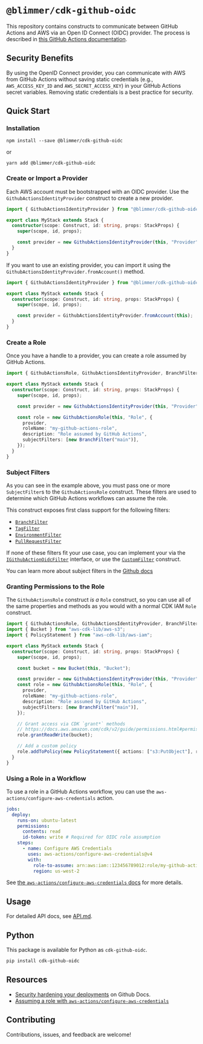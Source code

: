 # `@blimmer/cdk-github-oidc`

This repository contains constructs to communicate between GitHub Actions and AWS via an Open ID Connect (OIDC)
provider. The process is described in
[this GitHub Actions documentation](https://docs.github.com/en/actions/security-for-github-actions/security-hardening-your-deployments/about-security-hardening-with-openid-connect).

## Security Benefits

By using the OpenID Connect provider, you can communicate with AWS from GitHub Actions without saving static credentials
(e.g., `AWS_ACCESS_KEY_ID` and `AWS_SECRET_ACCESS_KEY`) in your GitHub Actions secret variables. Removing static
credentials is a best practice for security.

## Quick Start

### Installation

```shell
npm install --save @blimmer/cdk-github-oidc
```

or

```shell
yarn add @blimmer/cdk-github-oidc
```

### Create or Import a Provider

Each AWS account must be bootstrapped with an OIDC provider. Use the `GithubActionsIdentityProvider` construct to create
a new provider.

```ts
import { GithubActionsIdentityProvider } from "@blimmer/cdk-github-oidc";

export class MyStack extends Stack {
  constructor(scope: Construct, id: string, props: StackProps) {
    super(scope, id, props);

    const provider = new GithubActionsIdentityProvider(this, "Provider");
  }
}
```

If you want to use an existing provider, you can import it using the `GithubActionsIdentityProvider.fromAccount()`
method.

```ts
import { GithubActionsIdentityProvider } from "@blimmer/cdk-github-oidc";

export class MyStack extends Stack {
  constructor(scope: Construct, id: string, props: StackProps) {
    super(scope, id, props);

    const provider = GithubActionsIdentityProvider.fromAccount(this);
  }
}
```

### Create a Role

Once you have a handle to a provider, you can create a role assumed by GitHub Actions.

```ts
import { GithubActionsRole, GithubActionsIdentityProvider, BranchFilter } from "@blimmer/cdk-github-oidc";

export class MyStack extends Stack {
  constructor(scope: Construct, id: string, props: StackProps) {
    super(scope, id, props);

    const provider = new GithubActionsIdentityProvider(this, "Provider");

    const role = new GithubActionsRole(this, "Role", {
      provider,
      roleName: "my-github-actions-role",
      description: "Role assumed by GitHub Actions",
      subjectFilters: [new BranchFilter("main")],
    });
  }
}
```

### Subject Filters

As you can see in the example above, you must pass one or more `SubjectFilter`s to the `GithubActionsRole` construct.
These filters are used to determine which GitHub Actions workflows can assume the role.

This construct exposes first class support for the following filters:

- [`BranchFilter`](/API.md#branchfilter)
- [`TagFilter`](/API.md#tagfilter)
- [`EnvironmentFilter`](/API.md#environmentfilter)
- [`PullRequestFilter`](/API.md#pullrequestfilter)

If none of these filters fit your use case, you can implement your via the
[`IGithubActionOidcFilter`](/API.md#igithubactionoidcfilter) interface, or use the
[`CustomFilter`](/API.md#customfilter) construct.

You can learn more about subject filters in the
[Github docs](https://docs.github.com/en/actions/security-for-github-actions/security-hardening-your-deployments/about-security-hardening-with-openid-connect#configuring-the-subject-in-your-cloud-provider)

### Granting Permissions to the Role

The `GithubActionsRole` construct _is a_ `Role` construct, so you can use all of the same properties and methods as you
would with a normal CDK IAM `Role` construct.

```ts
import { GithubActionsRole, GithubActionsIdentityProvider, BranchFilter } from "@blimmer/cdk-github-oidc";
import { Bucket } from "aws-cdk-lib/aws-s3";
import { PolicyStatement } from "aws-cdk-lib/aws-iam";

export class MyStack extends Stack {
  constructor(scope: Construct, id: string, props: StackProps) {
    super(scope, id, props);

    const bucket = new Bucket(this, "Bucket");

    const provider = new GithubActionsIdentityProvider(this, "Provider");
    const role = new GithubActionsRole(this, "Role", {
      provider,
      roleName: "my-github-actions-role",
      description: "Role assumed by GitHub Actions",
      subjectFilters: [new BranchFilter("main")],
    });

    // Grant access via CDK `grant*` methods
    // https://docs.aws.amazon.com/cdk/v2/guide/permissions.html#permissions_grants
    role.grantReadWrite(bucket);

    // Add a custom policy
    role.addToPolicy(new PolicyStatement({ actions: ["s3:PutObject"], resources: ["arn:aws:s3:::my-bucket/*"] }));
  }
}
```

### Using a Role in a Workflow

To use a role in a GitHub Actions workflow, you can use the `aws-actions/configure-aws-credentials` action.

```yaml
jobs:
  deploy:
    runs-on: ubuntu-latest
    permissions:
      contents: read
      id-token: write # Required for OIDC role assumption
    steps:
      - name: Configure AWS Credentials
        uses: aws-actions/configure-aws-credentials@v4
        with:
          role-to-assume: arn:aws:iam::123456789012:role/my-github-actions-role
          region: us-west-2
```

See [the `aws-actions/configure-aws-credentials` docs](https://github.com/aws-actions/configure-aws-credentials) for
more details.

## Usage

For detailed API docs, see [API.md](/API.md).

## Python

This package is available for Python as `cdk-github-oidc`.

```bash
pip install cdk-github-oidc
```

## Resources

- [Security hardening your deployments](https://docs.github.com/en/actions/deployment/security-hardening-your-deployments)
  on Github Docs.
- [Assuming a role with `aws-actions/configure-aws-credentials`](https://github.com/aws-actions/configure-aws-credentials#assuming-a-role)

## Contributing

Contributions, issues, and feedback are welcome!
